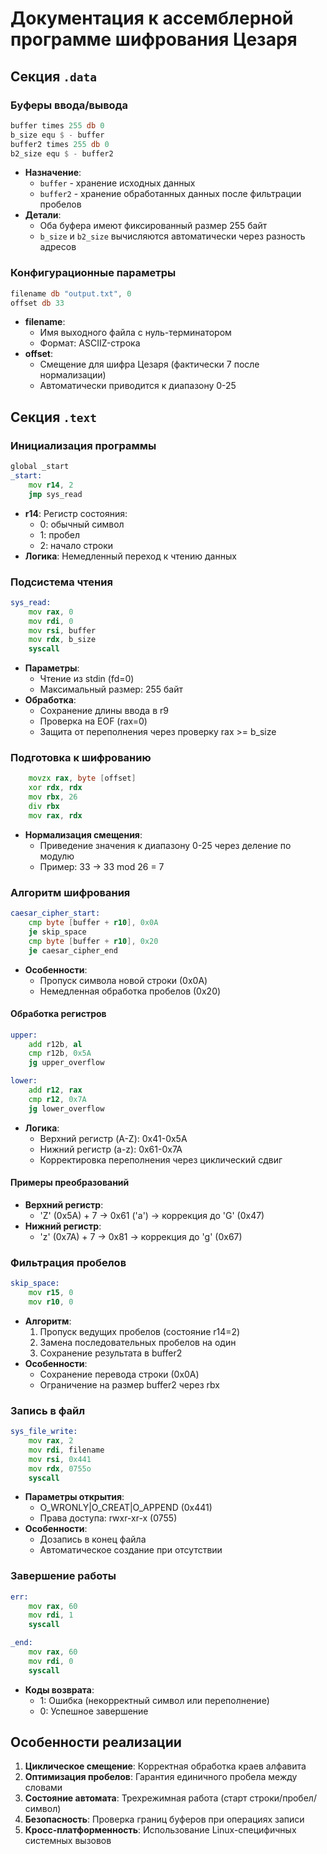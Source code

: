 # Документация к ассемблерной программе шифрования Цезаря

## Секция `.data`

### Буферы ввода/вывода
```asm
buffer times 255 db 0
b_size equ $ - buffer
buffer2 times 255 db 0
b2_size equ $ - buffer2
```
- **Назначение**: 
  - `buffer` - хранение исходных данных
  - `buffer2` - хранение обработанных данных после фильтрации пробелов
- **Детали**:
  - Оба буфера имеют фиксированный размер 255 байт
  - `b_size` и `b2_size` вычисляются автоматически через разность адресов

### Конфигурационные параметры
```asm
filename db "output.txt", 0
offset db 33
```
- **filename**: 
  - Имя выходного файла с нуль-терминатором
  - Формат: ASCIIZ-строка
- **offset**: 
  - Смещение для шифра Цезаря (фактически 7 после нормализации)
  - Автоматически приводится к диапазону 0-25

## Секция `.text`

### Инициализация программы
```asm
global _start
_start:
    mov r14, 2
    jmp sys_read
```
- **r14**: Регистр состояния:
  - 0: обычный символ
  - 1: пробел
  - 2: начало строки
- **Логика**: Немедленный переход к чтению данных

### Подсистема чтения
```asm
sys_read:
    mov rax, 0
    mov rdi, 0
    mov rsi, buffer
    mov rdx, b_size
    syscall
```
- **Параметры**:
  - Чтение из stdin (fd=0)
  - Максимальный размер: 255 байт
- **Обработка**:
  - Сохранение длины ввода в r9
  - Проверка на EOF (rax=0)
  - Защита от переполнения через проверку rax >= b_size

### Подготовка к шифрованию
```asm
    movzx rax, byte [offset]
    xor rdx, rdx
    mov rbx, 26
    div rbx
    mov rax, rdx
```
- **Нормализация смещения**:
  - Приведение значения к диапазону 0-25 через деление по модулю
  - Пример: 33 → 33 mod 26 = 7

### Алгоритм шифрования
```asm
caesar_cipher_start:
    cmp byte [buffer + r10], 0x0A
    je skip_space
    cmp byte [buffer + r10], 0x20
    je caesar_cipher_end
```
- **Особенности**:
  - Пропуск символа новой строки (0x0A)
  - Немедленная обработка пробелов (0x20)

#### Обработка регистров
```asm
upper:
    add r12b, al
    cmp r12b, 0x5A
    jg upper_overflow

lower:
    add r12, rax
    cmp r12, 0x7A
    jg lower_overflow
```
- **Логика**:
  - Верхний регистр (A-Z): 0x41-0x5A
  - Нижний регистр (a-z): 0x61-0x7A
  - Корректировка переполнения через циклический сдвиг

#### Примеры преобразований
- **Верхний регистр**: 
  - 'Z' (0x5A) + 7 → 0x61 ('a') → коррекция до 'G' (0x47)
- **Нижний регистр**: 
  - 'z' (0x7A) + 7 → 0x81 → коррекция до 'g' (0x67)

### Фильтрация пробелов
```asm
skip_space:
    mov r15, 0
    mov r10, 0
```
- **Алгоритм**:
  1. Пропуск ведущих пробелов (состояние r14=2)
  2. Замена последовательных пробелов на один
  3. Сохранение результата в buffer2
- **Особенности**:
  - Сохранение перевода строки (0x0A)
  - Ограничение на размер buffer2 через rbx

### Запись в файл
```asm
sys_file_write:
    mov rax, 2
    mov rdi, filename
    mov rsi, 0x441
    mov rdx, 0755o
    syscall
```
- **Параметры открытия**:
  - O_WRONLY|O_CREAT|O_APPEND (0x441)
  - Права доступа: rwxr-xr-x (0755)
- **Особенности**:
  - Дозапись в конец файла
  - Автоматическое создание при отсутствии

### Завершение работы
```asm
err:
    mov rax, 60
    mov rdi, 1
    syscall

_end:
    mov rax, 60
    mov rdi, 0
    syscall
```
- **Коды возврата**:
  - 1: Ошибка (некорректный символ или переполнение)
  - 0: Успешное завершение

## Особенности реализации
1. **Циклическое смещение**: Корректная обработка краев алфавита
2. **Оптимизация пробелов**: Гарантия единичного пробела между словами
3. **Состояние автомата**: Трехрежимная работа (старт строки/пробел/символ)
4. **Безопасность**: Проверка границ буферов при операциях записи
5. **Кросс-платформенность**: Использование Linux-специфичных системных вызовов